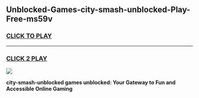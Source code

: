 
## Unblocked-Games-city-smash-unblocked-Play-Free-ms59v
<h3>
<a href="https://premium76.site?title=city-smash-unblocked&ref=18A1">CLICK TO PLAY</a></h3>
<hr>

<h3>
<a href="https://premium76.site?title=city-smash-unblocked&ref=18A1">CLICK 2 PLAY</a>
  
</h3>

<a href="https://premium76.site?title=city-smash-unblocked&ref=18A1"><img src="https://clearcache.store/games.png"></a>


**city-smash-unblocked games unblocked: Your Gateway to Fun and Accessible Online Gaming**
